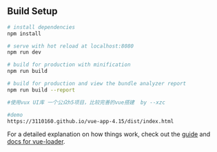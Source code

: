 
## Build Setup

``` bash
# install dependencies
npm install

# serve with hot reload at localhost:8080
npm run dev

# build for production with minification
npm run build

# build for production and view the bundle analyzer report
npm run build --report

#使用vux UI库 一个公众h5项目，比较完善的vue搭建  by --xzc

#demo
https://3110160.github.io/vue-app-4.15/dist/index.html
```

For a detailed explanation on how things work, check out the [guide](http://vuejs-templates.github.io/webpack/) and [docs for vue-loader](http://vuejs.github.io/vue-loader).

